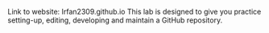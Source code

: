 Link to website: Irfan2309.github.io
This lab is designed to give you practice setting-up, editing, developing and maintain a GitHub repository.
